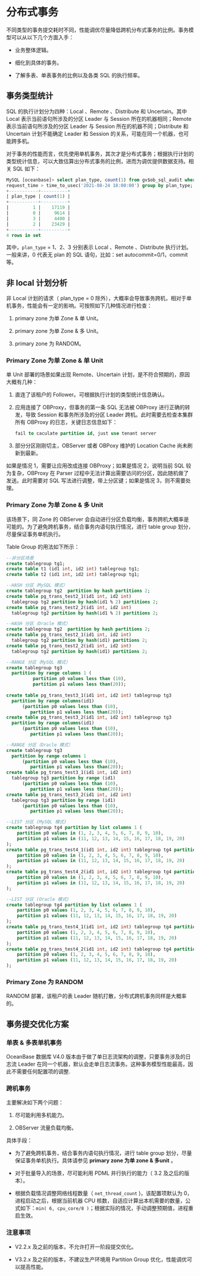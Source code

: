 # 分布式事务

不同类型的事务提交耗时不同，性能调优尽量降低跨机分布式事务的比例。事务模型可以从以下几个方面入手：

* 业务整体逻辑。

* 细化到具体的事务。

* 了解多表、单表事务的比例以及各类 SQL 的执行频率。

## 事务类型统计

SQL 的执行计划分为四种：Local 、Remote 、Distribute 和 Uncertain。其中 Local 表示当前语句所涉及的分区 Leader 与 Session 所在的机器相同；Remote表示当前语句所涉及的分区 Leader 与 Session 所在的机器不同；Distribute 和 Uncertain 计划不能确定 Leader 和 Session 的关系，可能在同一个机器，也可能跨多机。

对于事务的性能而言，优先使用单机事务，其次才是分布式事务；根据执行计划的类型统计信息，可以大致估算出分布式事务的比例，进而为调优提供数据支持。相关 SQL 如下：

```sql
MySQL [oceanbase]> select plan_type, count(1) from gv$ob_sql_audit where 
request_time > time_to_usec('2021-08-24 18:00:00') group by plan_type;
+-----------+----------+
| plan_type | count(1) |
+-----------+----------+
|         1 |    17119 |
|         0 |     9614 |
|         3 |     4400 |
|         2 |    23429 |
+-----------+----------+
4 rows in set 
```

其中，`plan_type` = 1、2、3 分别表示 Local 、Remote 、Distribute 执行计划。一般来讲，0 代表无 plan 的 SQL 语句，比如：set autocommit=0/1，commit 等。

## 非 local 计划分析

非 Local 计划的请求（ plan_type = 0 除外），大概率会导致事务跨机，相对于单机事务，性能会有一定的影响。可按照如下几种情况进行检查：

1. primary zone 为单 Zone \& 单 Unit。

2. primary zone 为单 Zone \& 多 Unit。

3. primary zone 为 RANDOM。

### Primary Zone 为单 Zone \& 单 Unit

单 Unit 部署的场景如果出现 Remote、Uncertain 计划，是不符合预期的，原因大概有几种：

1. 直连了该租户的 Follower。可根据执行计划的类型统计信息确认。

2. 应用连接了 OBProxy，但事务的第一条 SQL 无法被 OBProxy 进行正确的转发，导致 Session 和事务所涉及的分区 Leader 跨机。此时需要去检查本集群所有 OBProxy 的日志，关键日志信息如下：

   ```sql
   fail to caculate partition id, just use tenant server
   ```

3. 部分分区刚刚切主，OBServer 或者 OBPoxy 维护的 Location Cache 尚未刷新到最新。

如果是情况 1，需要让应用改成连接 OBProxy；如果是情况 2，说明当前 SQL 较为复杂，OBProxy 在 Parser 过程中无法计算出需要访问的分区，因此随机做了发送。此时需要对 SQL 写法进行调整，带上分区键；如果是情况 3，则不需要处理。

### Primary Zone 为单 Zone \& 多 Unit

该场景下，同 Zone 的 OBServer 会自动进行分区负载均衡，事务跨机大概率是可能的。为了避免跨机事务，结合事务内语句执行情况，进行 table group 划分，尽量保证事务单机执行。

Table Group 的用法如下所示：

```sql
--非分区场景
create tablegroup tg1;
create table t1 (id1 int, id2 int) tablegroup tg1;
create table t2 (id1 int, id2 int) tablegroup tg1;

--HASH 分区（MySQL 模式）
create tablegroup tg2  partition by hash partitions 2;
create table pg_trans_test2_1(id1 int, id2 int) 
  tablegroup tg2 partition by hash(id1 % 2) partitions 2;
create table pg_trans_test2_2(id1 int, id2 int) 
  tablegroup tg2 partition by hash(id1 % 2) partitions 2;

--HASH 分区（Oracle 模式）
create tablegroup tg2  partition by hash partitions 2;
create table pg_trans_test2_1(id1 int, id2 int) 
  tablegroup tg2 partition by hash(id1) partitions 2;
create table pg_trans_test2_2(id1 int, id2 int) 
  tablegroup tg2 partition by hash(id1) partitions 2;

--RANGE 分区（MySQL 模式）
create tablegroup tg3  
  partition by range columns 1 (
          partition p0 values less than (10), 
          partition p1 values less than(20));
            
create table pg_trans_test3_1(id1 int, id2 int) tablegroup tg3 
  partition by range columns(id1) 
      (partition p0 values less than (10), 
         partition p1 values less than(20));
create table pg_trans_test3_2(id1 int, id2 int) tablegroup tg3 
  partition by range columns(id1) 
      (partition p0 values less than (10), 
         partition p1 values less than(20));

--RANGE 分区（Oracle 模式）
create tablegroup tg3  
  partition by range columns 1 
      (partition p0 values less than (10), 
         partition p1 values less than(20));
create table pg_trans_test3_1(id1 int, id2 int) 
  tablegroup tg3 partition by range (id1) 
      (partition p0 values less than (10), 
         partition p1 values less than(20));
create table pg_trans_test3_2(id1 int, id2 int) 
  tablegroup tg3 partition by range (id1) 
      (partition p0 values less than (10), 
         partition p1 values less than(20));

--LIST 分区 (MySQL 模式)
create tablegroup tg4 partition by list columns 1 (
    partition p0 values in (1, 2, 3, 4, 5, 6, 7, 8, 9, 10),
    partition p1 values in (11, 12, 13, 14, 15, 16, 17, 18, 19, 20)
);
create table pg_trans_test4_1(id1 int, id2 int) tablegroup tg4 partition by list columns(id1) (
    partition p0 values in (1, 2, 3, 4, 5, 6, 7, 8, 9, 10),
    partition p1 values in (11, 12, 13, 14, 15, 16, 17, 18, 19, 20)
);
create table pg_trans_test4_2(id1 int, id2 int) tablegroup tg4 partition by list columns(id1) (
    partition p0 values in (1, 2, 3, 4, 5, 6, 7, 8, 9, 10),
    partition p1 values in (11, 12, 13, 14, 15, 16, 17, 18, 19, 20)
);

--LIST 分区 (Oracle 模式)
create tablegroup tg4 partition by list columns 1 (
    partition p0 values (1, 2, 3, 4, 5, 6, 7, 8, 9, 10),
    partition p1 values (11, 12, 13, 14, 15, 16, 17, 18, 19, 20)
);
create table pg_trans_test4_1(id1 int, id2 int) tablegroup tg4 partition by list(id1) (
    partition p0 values (1, 2, 3, 4, 5, 6, 7, 8, 9, 10),
    partition p1 values (11, 12, 13, 14, 15, 16, 17, 18, 19, 20)
);
create table pg_trans_test4_2(id1 int, id2 int) tablegroup tg4 partition by list(id1) (
    partition p0 values (1, 2, 3, 4, 5, 6, 7, 8, 9, 10),
    partition p1 values (11, 12, 13, 14, 15, 16, 17, 18, 19, 20)
);
```

### Primary Zone 为 RANDOM

RANDOM 部署，该租户的表 Leader 随机打散，分布式跨机事务同样是大概率的。

## 事务提交优化方案

### 单表 \& 多表单机事务

OceanBase 数据库 V4.0 版本由于做了单日志流架构的调整，只要事务涉及的日志流 Leader 在同一个机器，默认会走单日志流事务。这种事务模型性能最高，因此不需要任何配置项的调整.

### 跨机事务

主要解决如下两个问题：

1. 尽可能利用多机能力。

2. OBServer 流量负载均衡。

具体手段：

* 为了避免跨机事务，结合事务内语句执行情况，进行 table group 划分，尽量保证事务单机执行。具体请参见 **primary zone 为单 zone \& 多unit** 。

* 对于批量导入的场景，尽可能利用 PDML 并行执行的能力（ 3.2 及之后的版本）。

* 根据负载情况调整网络线程数量（ `net_thread_count` )，该配置项默认为 0，进程启动之后，根据当前机器 CPU 核数，自适应计算出本机需要的数量，公式如下：`min( 6, cpu_core/8 )`；根据实际的情况，手动调整预期值，进程重启生效。

### 注意事项

* V2.2.x 及之前的版本，不允许打开一阶段提交优化。

* V3.2.x 及之前的版本，不建议生产环境用 Partition Group 优化，性能调优可以提高性能。
